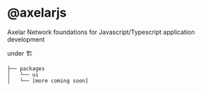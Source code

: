 # @axelarjs

Axelar Network foundations for Javascript/Typescript application development

under :building_construction: 

```
├── packages
│   └── ui
│   └── [more coming soon]
```
